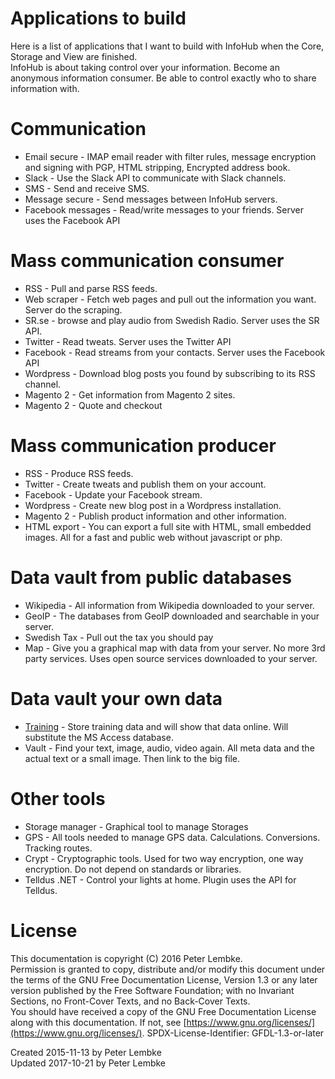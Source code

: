 # Applications to build
Here is a list of applications that I want to build with InfoHub when the Core, Storage and View are finished.  
InfoHub is about taking control over your information. Become an anonymous information consumer. Be able to control exactly who to share information with.  

# Communication
- Email secure - IMAP email reader with filter rules, message encryption and signing with PGP, HTML stripping, Encrypted address book.
- Slack - Use the Slack API to communicate with Slack channels.
- SMS - Send and receive SMS.
- Message secure - Send messages between InfoHub servers.
- Facebook messages - Read/write messages to your friends. Server uses the Facebook API

# Mass communication consumer
- RSS - Pull and parse RSS feeds.
- Web scraper - Fetch web pages and pull out the information you want. Server do the scraping.
- SR.se - browse and play audio from Swedish Radio. Server uses the SR API.
- Twitter - Read tweats. Server uses the Twitter API
- Facebook - Read streams from your contacts. Server uses the Facebook API
- Wordpress - Download blog posts you found by subscribing to its RSS channel.
- Magento 2 - Get information from Magento 2 sites.
- Magento 2 - Quote and checkout

# Mass communication producer

- RSS - Produce RSS feeds.
- Twitter - Create tweats and publish them on your account.
- Facebook - Update your Facebook stream.
- Wordpress - Create new blog post in a Wordpress installation.
- Magento 2 - Publish product information and other information.
- HTML export - You can export a full site with HTML, small embedded images. All for a fast and public web without javascript or php.

# Data vault from public databases

- Wikipedia - All information from Wikipedia downloaded to your server.
- GeoIP - The databases from GeoIP downloaded and searchable in your server.
- Swedish Tax - Pull out the tax you should pay
- Map - Give you a graphical map with data from your server. No more 3rd party services. Uses open source services downloaded to your server.

# Data vault your own data

- [Training](plugin,teamfakta_training) - Store training data and will show that data online. Will substitute the MS Access database.
- Vault - Find your text, image, audio, video again. All meta data and the actual text or a small image. Then link to the big file.

# Other tools

- Storage manager - Graphical tool to manage Storages
- GPS - All tools needed to manage GPS data. Calculations. Conversions. Tracking routes.
- Crypt - Cryptographic tools. Used for two way encryption, one way encryption. Do not depend on standards or libraries.
- Telldus .NET - Control your lights at home. Plugin uses the API for Telldus.

# License
This documentation is copyright (C) 2016 Peter Lembke.  
Permission is granted to copy, distribute and/or modify this document under the terms of the GNU Free Documentation License, Version 1.3 or any later version published by the Free Software Foundation; with no Invariant Sections, no Front-Cover Texts, and no Back-Cover Texts.  
You should have received a copy of the GNU Free Documentation License along with this documentation. If not, see [https://www.gnu.org/licenses/](https://www.gnu.org/licenses/).  SPDX-License-Identifier: GFDL-1.3-or-later  

Created 2015-11-13 by Peter Lembke  
Updated 2017-10-21 by Peter Lembke  
